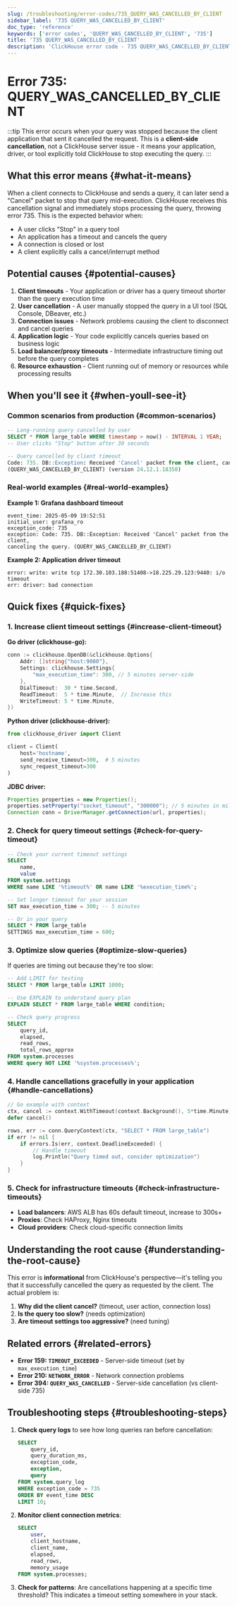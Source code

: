 ```yaml
---
slug: /troubleshooting/error-codes/735_QUERY_WAS_CANCELLED_BY_CLIENT
sidebar_label: '735 QUERY_WAS_CANCELLED_BY_CLIENT'
doc_type: 'reference'
keywords: ['error codes', 'QUERY_WAS_CANCELLED_BY_CLIENT', '735']
title: '735 QUERY_WAS_CANCELLED_BY_CLIENT'
description: 'ClickHouse error code - 735 QUERY_WAS_CANCELLED_BY_CLIENT'
---
```


# Error 735: QUERY_WAS_CANCELLED_BY_CLIENT

:::tip
This error occurs when your query was stopped because the client application that sent it cancelled the request.
This is a **client-side cancellation**, not a ClickHouse server issue - it means your application, driver, or tool explicitly told ClickHouse to stop executing the query.
:::

## What this error means {#what-it-means}

When a client connects to ClickHouse and sends a query, it can later send a "Cancel" packet to stop that query mid-execution.
ClickHouse receives this cancellation signal and immediately stops processing the query, throwing error 735.
This is the expected behavior when:

- A user clicks "Stop" in a query tool
- An application has a timeout and cancels the query
- A connection is closed or lost
- A client explicitly calls a cancel/interrupt method

## Potential causes {#potential-causes}

1. **Client timeouts** - Your application or driver has a query timeout shorter than the query execution time
2. **User cancellation** - A user manually stopped the query in a UI tool (SQL Console, DBeaver, etc.)
3. **Connection issues** - Network problems causing the client to disconnect and cancel queries
4. **Application logic** - Your code explicitly cancels queries based on business logic
5. **Load balancer/proxy timeouts** - Intermediate infrastructure timing out before the query completes
6. **Resource exhaustion** - Client running out of memory or resources while processing results

## When you'll see it {#when-youll-see-it}

### Common scenarios from production {#common-scenarios}

```sql
-- Long-running query cancelled by user
SELECT * FROM large_table WHERE timestamp > now() - INTERVAL 1 YEAR;
-- User clicks "Stop" button after 30 seconds

-- Query cancelled by client timeout
Code: 735. DB::Exception: Received 'Cancel' packet from the client, canceling the query.
(QUERY_WAS_CANCELLED_BY_CLIENT) (version 24.12.1.18350)
```

### Real-world examples {#real-world-examples}

**Example 1: Grafana dashboard timeout**

```text
event_time: 2025-05-09 19:52:51
initial_user: grafana_ro
exception_code: 735
exception: Code: 735. DB::Exception: Received 'Cancel' packet from the client, 
canceling the query. (QUERY_WAS_CANCELLED_BY_CLIENT)
```

**Example 2: Application driver timeout**

```text
error: write: write tcp 172.30.103.188:51408->18.225.29.123:9440: i/o timeout
err: driver: bad connection
```

## Quick fixes {#quick-fixes}

### 1. **Increase client timeout settings** {#increase-client-timeout}

**Go driver (clickhouse-go):**

```go
conn := clickhouse.OpenDB(&clickhouse.Options{
    Addr: []string{"host:9000"},
    Settings: clickhouse.Settings{
        "max_execution_time": 300, // 5 minutes server-side
    },
    DialTimeout:  30 * time.Second,
    ReadTimeout:  5 * time.Minute,  // Increase this
    WriteTimeout: 5 * time.Minute,
})
```

**Python driver (clickhouse-driver):**

```python
from clickhouse_driver import Client

client = Client(
    host='hostname',
    send_receive_timeout=300,  # 5 minutes
    sync_request_timeout=300
)
```

**JDBC driver:**

```java
Properties properties = new Properties();
properties.setProperty("socket_timeout", "300000"); // 5 minutes in milliseconds
Connection conn = DriverManager.getConnection(url, properties);
```

### 2. **Check for query timeout settings** {#check-for-query-timeout}

```sql
-- Check your current timeout settings
SELECT 
    name, 
    value 
FROM system.settings 
WHERE name LIKE '%timeout%' OR name LIKE '%execution_time%';

-- Set longer timeout for your session
SET max_execution_time = 300; -- 5 minutes

-- Or in your query
SELECT * FROM large_table 
SETTINGS max_execution_time = 600;
```

### 3. **Optimize slow queries** {#optimize-slow-queries}

If queries are timing out because they're too slow:

```sql
-- Add LIMIT for testing
SELECT * FROM large_table LIMIT 1000;

-- Use EXPLAIN to understand query plan
EXPLAIN SELECT * FROM large_table WHERE condition;

-- Check query progress
SELECT 
    query_id,
    elapsed,
    read_rows,
    total_rows_approx
FROM system.processes
WHERE query NOT LIKE '%system.processes%';
```

### 4. **Handle cancellations gracefully in your application** {#handle-cancellations}

```go
// Go example with context
ctx, cancel := context.WithTimeout(context.Background(), 5*time.Minute)
defer cancel()

rows, err := conn.QueryContext(ctx, "SELECT * FROM large_table")
if err != nil {
    if errors.Is(err, context.DeadlineExceeded) {
        // Handle timeout
        log.Println("Query timed out, consider optimization")
    }
}
```

### 5. **Check for infrastructure timeouts** {#check-infrastructure-timeouts}

- **Load balancers**: AWS ALB has 60s default timeout, increase to 300s+
- **Proxies**: Check HAProxy, Nginx timeouts
- **Cloud providers**: Check cloud-specific connection limits

## Understanding the root cause {#understanding-the-root-cause}

This error is **informational** from ClickHouse's perspective—it's telling you that it successfully cancelled the query as requested by the client. The actual problem is:

1. **Why did the client cancel?** (timeout, user action, connection loss)
2. **Is the query too slow?** (needs optimization)
3. **Are timeout settings too aggressive?** (need tuning)

## Related errors {#related-errors}

- **Error 159: `TIMEOUT_EXCEEDED`** - Server-side timeout (set by `max_execution_time`)
- **Error 210: `NETWORK_ERROR`** - Network connection problems
- **Error 394: `QUERY_WAS_CANCELLED`** - Server-side cancellation (vs client-side 735)

## Troubleshooting steps {#troubleshooting-steps}

1. **Check query logs** to see how long queries ran before cancellation:

   ```sql
   SELECT 
       query_id,
       query_duration_ms,
       exception_code,
       exception,
       query
   FROM system.query_log
   WHERE exception_code = 735
   ORDER BY event_time DESC
   LIMIT 10;
   ```

2. **Monitor client connection metrics**:

   ```sql
   SELECT 
       user,
       client_hostname,
       client_name,
       elapsed,
       read_rows,
       memory_usage
   FROM system.processes;
   ```

3. **Check for patterns**: Are cancellations happening at a specific time threshold? This indicates a timeout setting somewhere in your stack.
